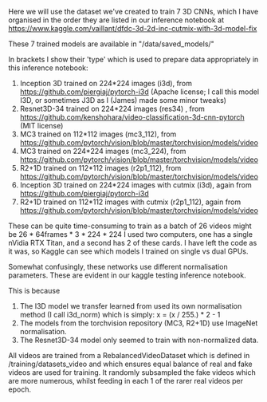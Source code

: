 Here we will use the dataset we've created to train 7 3D CNNs, which I have organised in the order they are listed
in our inference notebook at https://www.kaggle.com/vaillant/dfdc-3d-2d-inc-cutmix-with-3d-model-fix

These 7 trained models are available in "/data/saved_models/"

In brackets I show their 'type' which is used to prepare data appropriately in this inference notebook:

1) Inception 3D trained on 224*224 images (i3d), from https://github.com/piergiaj/pytorch-i3d (Apache license; I call this model I3D, or sometimes J3D as I (James) made some minor tweaks)
2) Resnet3D-34 trained on 224*224 images (res34) , from https://github.com/kenshohara/video-classification-3d-cnn-pytorch (MIT license)
3) MC3 trained on 112*112 images (mc3_112), from https://github.com/pytorch/vision/blob/master/torchvision/models/video
4) MC3 trained on 224*224 images (mc3_224), from https://github.com/pytorch/vision/blob/master/torchvision/models/video
5) R2+1D trained on 112*112 images (r2p1_112), from https://github.com/pytorch/vision/blob/master/torchvision/models/video
6) Inception 3D trained on 224*224 images with cutmix (i3d), again from https://github.com/piergiaj/pytorch-i3d
7) R2+1D trained on 112*112 images with cutmix (r2p1_112), again from https://github.com/pytorch/vision/blob/master/torchvision/models/video

These can be quite time-consuming to train as a batch of 26 videos might be 26 * 64frames * 3 * 224 * 224
I used two computers, one has a single nVidia RTX Titan, and a second has 2 of these cards.
I have left the code as it was, so Kaggle can see which models I trained on single vs dual GPUs.

Somewhat confusingly, these networks use different normalisation parameters. These are evident in our kaggle testing
inference notebook.

This is because
1) The I3D model we transfer learned from used its own normalisation method (I call i3d_norm) which is simply:
    x = (x / 255.) * 2 - 1
2) The models from the torchvision repository (MC3, R2+1D) use ImageNet normalisation.
3) The Resnet3D-34 model only seemed to train with non-normalized data.

All videos are trained from a RebalancedVideoDataset which is defined in /training/datasets_video and which ensures
equal balance of real and fake videos are used for training. It randomly subsampled the fake videos which are more
numerous, whilst feeding in each 1 of the rarer real videos per epoch.
